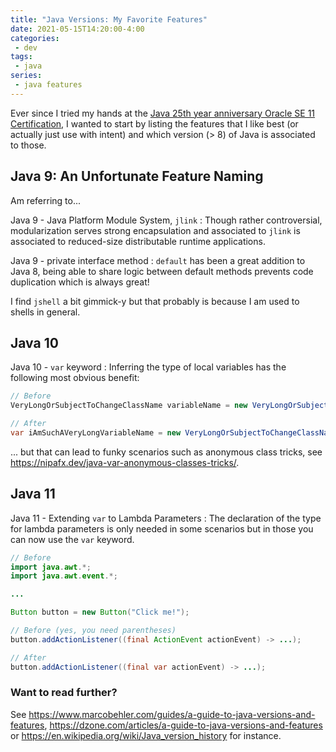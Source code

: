 ```yaml
---
title: "Java Versions: My Favorite Features"
date: 2021-05-15T14:20:00-4:00
categories:
 - dev
tags:
 - java
series:
 - java features
---
```


Ever since I tried my hands at the [Java 25th year anniversary Oracle SE 11 Certification](https://education.oracle.com/java-25th-anniversary-discount-redemption),
I wanted to start by listing the features that I like best (or actually just use with intent) and which version (> 8) of Java is associated to those.

## Java 9: An Unfortunate Feature Naming

Am referring to...

Java 9 - Java Platform Module System, `jlink`
: Though rather controversial, modularization serves strong encapsulation and associated to `jlink` is associated to reduced-size distributable runtime applications.

Java 9 - private interface method
: `default` has been a great addition to Java 8, being able to share logic between default methods prevents code duplication which is always great!

I find `jshell` a bit gimmick-y but that probably is because I am used to shells in general.

## Java 10

Java 10 - `var` keyword
: Inferring the type of local variables has the following most obvious benefit:
```java
// Before
VeryLongOrSubjectToChangeClassName variableName = new VeryLongOrSubjectToChangeClassName(...);

// After
var iAmSuchAVeryLongVariableName = new VeryLongOrSubjectToChangeClassName(...);
```
...  but that can lead to funky scenarios such as anonymous class tricks, see https://nipafx.dev/java-var-anonymous-classes-tricks/.

## Java 11
Java 11 - Extending `var` to Lambda Parameters
: The declaration of the type for lambda parameters is only needed in some scenarios but in those you can now use the `var` keyword.
```java
// Before
import java.awt.*;
import java.awt.event.*;

...

Button button = new Button("Click me!");

// Before (yes, you need parentheses)
button.addActionListener((final ActionEvent actionEvent) -> ...);

// After
button.addActionListener((final var actionEvent) -> ...);
```

### Want to read further?
See https://www.marcobehler.com/guides/a-guide-to-java-versions-and-features, https://dzone.com/articles/a-guide-to-java-versions-and-features or https://en.wikipedia.org/wiki/Java_version_history for instance.

